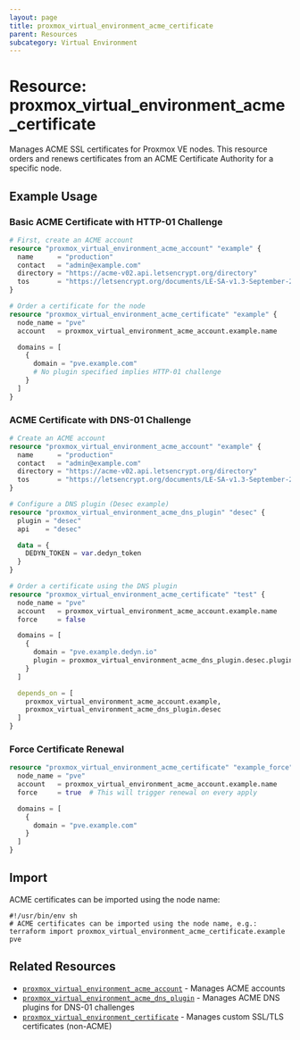 ```yaml
---
layout: page
title: proxmox_virtual_environment_acme_certificate
parent: Resources
subcategory: Virtual Environment
---
```


# Resource: proxmox_virtual_environment_acme_certificate

Manages ACME SSL certificates for Proxmox VE nodes. This resource orders and renews certificates from an ACME Certificate Authority for a specific node.

## Example Usage

### Basic ACME Certificate with HTTP-01 Challenge

```terraform
# First, create an ACME account
resource "proxmox_virtual_environment_acme_account" "example" {
  name      = "production"
  contact   = "admin@example.com"
  directory = "https://acme-v02.api.letsencrypt.org/directory"
  tos       = "https://letsencrypt.org/documents/LE-SA-v1.3-September-21-2022.pdf"
}

# Order a certificate for the node
resource "proxmox_virtual_environment_acme_certificate" "example" {
  node_name = "pve"
  account   = proxmox_virtual_environment_acme_account.example.name

  domains = [
    {
      domain = "pve.example.com"
      # No plugin specified implies HTTP-01 challenge
    }
  ]
}
```

### ACME Certificate with DNS-01 Challenge

```terraform
# Create an ACME account
resource "proxmox_virtual_environment_acme_account" "example" {
  name      = "production"
  contact   = "admin@example.com"
  directory = "https://acme-v02.api.letsencrypt.org/directory"
  tos       = "https://letsencrypt.org/documents/LE-SA-v1.3-September-21-2022.pdf"
}

# Configure a DNS plugin (Desec example)
resource "proxmox_virtual_environment_acme_dns_plugin" "desec" {
  plugin = "desec"
  api    = "desec"

  data = {
    DEDYN_TOKEN = var.dedyn_token
  }
}

# Order a certificate using the DNS plugin
resource "proxmox_virtual_environment_acme_certificate" "test" {
  node_name = "pve"
  account   = proxmox_virtual_environment_acme_account.example.name
  force     = false

  domains = [
    {
      domain = "pve.example.dedyn.io"
      plugin = proxmox_virtual_environment_acme_dns_plugin.desec.plugin
    }
  ]

  depends_on = [
    proxmox_virtual_environment_acme_account.example,
    proxmox_virtual_environment_acme_dns_plugin.desec
  ]
}
```

### Force Certificate Renewal

```terraform
resource "proxmox_virtual_environment_acme_certificate" "example_force" {
  node_name = "pve"
  account   = proxmox_virtual_environment_acme_account.example.name
  force     = true  # This will trigger renewal on every apply

  domains = [
    {
      domain = "pve.example.com"
    }
  ]
}
```

## Import

ACME certificates can be imported using the node name:

```shell
#!/usr/bin/env sh
# ACME certificates can be imported using the node name, e.g.:
terraform import proxmox_virtual_environment_acme_certificate.example pve
```

## Related Resources

- [`proxmox_virtual_environment_acme_account`](virtual_environment_acme_account) - Manages ACME accounts
- [`proxmox_virtual_environment_acme_dns_plugin`](virtual_environment_acme_dns_plugin) - Manages ACME DNS plugins for DNS-01 challenges
- [`proxmox_virtual_environment_certificate`](virtual_environment_certificate) - Manages custom SSL/TLS certificates (non-ACME)
